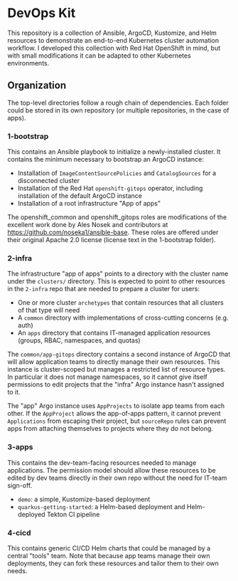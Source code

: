 # DevOps Kit

This repository is a collection of Ansible, ArgoCD, Kustomize, and Helm resources to demonstrate an end-to-end Kubernetes cluster automation workflow.  I developed this collection with Red Hat OpenShift in mind, but with small modifications it can be adapted to other Kubernetes environments.

## Organization

The top-level directories follow a rough chain of dependencies.  Each folder could be stored in its own repository (or multiple repositories, in the case of apps).

### 1-bootstrap

This contains an Ansible playbook to initialize a newly-installed cluster.  It contains the minimum necessary to bootstrap an ArgoCD instance:

* Installation of `ImageContentSourcePolicies` and `CatalogSources` for a disconnected cluster
* Installation of the Red Hat `openshift-gitops` operator, including installation of the default ArgoCD instance
* Installation of a root infrastructure "App of apps"

The openshift_common and openshift_gitops roles are modifications of the excellent work done by Ales Nosek and contributors at https://github.com/noseka1/ansible-base.  These roles are offered under their original Apache 2.0 license (license text in the 1-bootstrap folder).

### 2-infra

The infrastructure "app of apps" points to a directory with the cluster name under the `clusters/` directory.  This is expected to point to other resources in the `2-infra` repo that are needed to prepare a cluster for users:

* One or more cluster `archetypes` that contain resources that all clusters of that type will need
* A `common` directory with implementations of cross-cutting concerns (e.g. auth)
* An `apps` directory that contains IT-managed application resources (groups, RBAC, namespaces, and quotas)

The `common/app-gitops` directory contains a second instance of ArgoCD that will allow application teams to directly manage their own resources.  This instance is cluster-scoped but manages a restricted list of resource types.  In particular it does not manage namespaces, so it cannot give itself permissions to edit projects that the "infra" Argo instance hasn't assigned to it.

The "app" Argo instance uses `AppProjects` to isolate app teams from each other.  If the `AppProject` allows the app-of-apps pattern, it cannot prevent `Applications` from escaping their project, but `sourceRepo` rules can prevent apps from attaching themselves to projects where they do not belong.

### 3-apps

This contains the dev-team-facing resources needed to manage applications.  The permission model should allow these resources to be edited by dev teams directly in their own repo without the need for IT-team sign-off.

* `demo`: a simple, Kustomize-based deployment
* `quarkus-getting-started`: a Helm-based deployment and Helm-deployed Tekton CI pipeline

### 4-cicd

This contains generic CI/CD Helm charts that could be managed by a central "tools" team.  Note that because app teams manage their own deployments, they can fork these resources and tailor them to their own needs.
